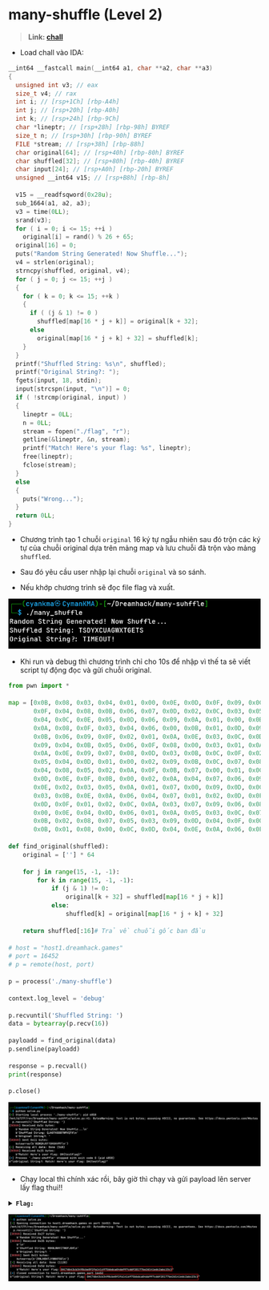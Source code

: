 # many-shuffle (Level 2)

>**Link: [chall]()**

* Load chall vào IDA:
```c
__int64 __fastcall main(__int64 a1, char **a2, char **a3)
{
  unsigned int v3; // eax
  size_t v4; // rax
  int i; // [rsp+1Ch] [rbp-A4h]
  int j; // [rsp+20h] [rbp-A0h]
  int k; // [rsp+24h] [rbp-9Ch]
  char *lineptr; // [rsp+28h] [rbp-98h] BYREF
  size_t n; // [rsp+30h] [rbp-90h] BYREF
  FILE *stream; // [rsp+38h] [rbp-88h]
  char original[64]; // [rsp+40h] [rbp-80h] BYREF
  char shuffled[32]; // [rsp+80h] [rbp-40h] BYREF
  char input[24]; // [rsp+A0h] [rbp-20h] BYREF
  unsigned __int64 v15; // [rsp+B8h] [rbp-8h]

  v15 = __readfsqword(0x28u);
  sub_1664(a1, a2, a3);
  v3 = time(0LL);
  srand(v3);
  for ( i = 0; i <= 15; ++i )
    original[i] = rand() % 26 + 65;
  original[16] = 0;
  puts("Random String Generated! Now Shuffle...");
  v4 = strlen(original);
  strncpy(shuffled, original, v4);
  for ( j = 0; j <= 15; ++j )
  {
    for ( k = 0; k <= 15; ++k )
    {
      if ( (j & 1) != 0 )
        shuffled[map[16 * j + k]] = original[k + 32];
      else
        original[map[16 * j + k] + 32] = shuffled[k];
    }
  }
  printf("Shuffled String: %s\n", shuffled);
  printf("Original String?: ");
  fgets(input, 18, stdin);
  input[strcspn(input, "\n")] = 0;
  if ( !strcmp(original, input) )
  {
    lineptr = 0LL;
    n = 0LL;
    stream = fopen("./flag", "r");
    getline(&lineptr, &n, stream);
    printf("Match! Here's your flag: %s", lineptr);
    free(lineptr);
    fclose(stream);
  }
  else
  {
    puts("Wrong...");
  }
  return 0LL;
}
```

* Chương trình tạo 1 chuỗi `original` 16 ký tự ngẫu nhiên sau đó trộn các ký tự của chuỗi original dựa trên mảng map và lưu chuỗi đã trộn vào mảng `shuffled`. 

* Sau đó yêu cầu user nhập lại chuỗi `original` và so sánh. 

* Nếu khớp chương trình sẽ đọc file flag và xuất.

![0](https://github.com/anpm2/Cybersecurity/blob/7cb8d74d28d60239732f271f4301eb4ffc3c12db/Reverse_Engineering/Write-up/Dream_Hack/many-shuffle/image/0.png)
* Khi run và debug thì chương trình chỉ cho 10s để nhập vì thế ta sẽ viết script tự động đọc và gửi chuỗi original.

```python
from pwn import *

map = [0x0B, 0x08, 0x03, 0x04, 0x01, 0x00, 0x0E, 0x0D, 0x0F, 0x09, 0x0C, 0x06, 0x02, 0x05, 0x07, 0x0A, 
       0x0F, 0x04, 0x08, 0x0B, 0x06, 0x07, 0x0D, 0x02, 0x0C, 0x03, 0x05, 0x0E, 0x0A, 0x00, 0x01, 0x09, 
       0x04, 0x0C, 0x0E, 0x05, 0x0D, 0x06, 0x09, 0x0A, 0x01, 0x00, 0x0B, 0x0F, 0x02, 0x07, 0x03, 0x08, 
       0x0A, 0x08, 0x0F, 0x03, 0x04, 0x06, 0x00, 0x0B, 0x01, 0x0D, 0x09, 0x07, 0x05, 0x02, 0x0C, 0x0E, 
       0x0B, 0x06, 0x09, 0x0F, 0x02, 0x01, 0x0A, 0x0E, 0x03, 0x0C, 0x0D, 0x00, 0x05, 0x04, 0x08, 0x07, 
       0x09, 0x04, 0x0B, 0x05, 0x06, 0x0F, 0x08, 0x00, 0x03, 0x01, 0x0A, 0x0D, 0x02, 0x0E, 0x0C, 0x07, 
       0x0A, 0x0E, 0x09, 0x07, 0x08, 0x0D, 0x03, 0x0B, 0x0C, 0x0F, 0x02, 0x00, 0x04, 0x05, 0x06, 0x01, 
       0x05, 0x04, 0x0D, 0x01, 0x00, 0x02, 0x09, 0x0B, 0x0C, 0x07, 0x08, 0x0A, 0x06, 0x0E, 0x0F, 0x03, 
       0x04, 0x08, 0x05, 0x02, 0x0A, 0x0F, 0x0B, 0x07, 0x00, 0x01, 0x0C, 0x03, 0x0E, 0x06, 0x09, 0x0D, 
       0x0D, 0x0E, 0x0F, 0x0B, 0x00, 0x02, 0x0A, 0x04, 0x07, 0x06, 0x09, 0x01, 0x05, 0x03, 0x08, 0x0C,
       0x0E, 0x02, 0x03, 0x05, 0x0A, 0x01, 0x07, 0x00, 0x09, 0x0D, 0x0C, 0x0B, 0x04, 0x06, 0x0F, 0x08, 
       0x03, 0x0B, 0x0E, 0x0A, 0x06, 0x04, 0x07, 0x01, 0x02, 0x0D, 0x0F, 0x00, 0x0C, 0x09, 0x05, 0x08, 
       0x0D, 0x0F, 0x01, 0x02, 0x0C, 0x0A, 0x03, 0x07, 0x09, 0x06, 0x08, 0x05, 0x00, 0x04, 0x0B, 0x0E, 
       0x00, 0x0E, 0x04, 0x0D, 0x06, 0x01, 0x0A, 0x05, 0x03, 0x0C, 0x07, 0x0B, 0x0F, 0x02, 0x08, 0x09, 
       0x0B, 0x02, 0x08, 0x07, 0x05, 0x03, 0x09, 0x0D, 0x04, 0x0F, 0x00, 0x01, 0x06, 0x0C, 0x0E, 0x0A, 
       0x0B, 0x01, 0x08, 0x00, 0x0C, 0x0D, 0x04, 0x0E, 0x0A, 0x06, 0x0F, 0x07, 0x09, 0x05, 0x03, 0x02]

def find_original(shuffled):
    original = [''] * 64

    for j in range(15, -1, -1):
        for k in range(15, -1, -1):
            if (j & 1) != 0:
                original[k + 32] = shuffled[map[16 * j + k]]
            else:
                shuffled[k] = original[map[16 * j + k] + 32]

    return shuffled[:16]# Trả về chuỗi gốc ban đầu

# host = "host1.dreamhack.games"
# port = 16452
# p = remote(host, port)

p = process('./many-shuffle')

context.log_level = 'debug'

p.recvuntil('Shuffled String: ')
data = bytearray(p.recv(16))

payloadd = find_original(data)
p.sendline(payloadd)

response = p.recvall()
print(response)

p.close()
```

![1](https://github.com/anpm2/Cybersecurity/blob/7cb8d74d28d60239732f271f4301eb4ffc3c12db/Reverse_Engineering/Write-up/Dream_Hack/many-shuffle/image/1.png)
* Chạy local thì chính xác rồi, bây giờ thì chạy và gửi payload lên server lấy flag thui!!

<details>
  <summary><strong><code>Flag:</code></strong></summary>
  
  ```
  DH{7db43cb3498cbe8f2fa1416975bbdca04da997cddf20177be2d141edc2abc23c}
  ```

</details>

![2](https://github.com/anpm2/Cybersecurity/blob/7cb8d74d28d60239732f271f4301eb4ffc3c12db/Reverse_Engineering/Write-up/Dream_Hack/many-shuffle/image/2.png)
